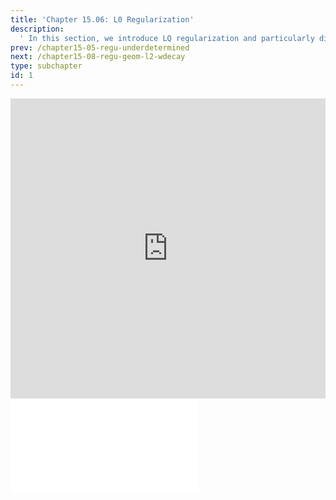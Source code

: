 ```yaml
---
title: 'Chapter 15.06: L0 Regularization'
description:
  ' In this section, we introduce LQ regularization and particularly discuss L0 regularization. '
prev: /chapter15-05-regu-underdetermined
next: /chapter15-08-regu-geom-l2-wdecay
type: subchapter
id: 1
---
```



<!-- Hier jetzt die neuen Links einpflegen -->


<exercise id="1" title="Video Lecture">
<iframe width="100%" height="480" src="https://www.youtube.com/embed/gw6yLFoQzdQ" frameborder="0" allow="accelerometer; autoplay; encrypted-media; gyroscope; picture-in-picture" allowfullscreen></iframe>
</exercise>

<exercise id="2" title="Slides">
<object data="pdfs/15/slides-regu-l0" type="application/pdf" style="width:100%;height:480px">
    <embed src="pdfs/15/slides-regu-l0" type="application/pdf" />
</object>
</exercise>


